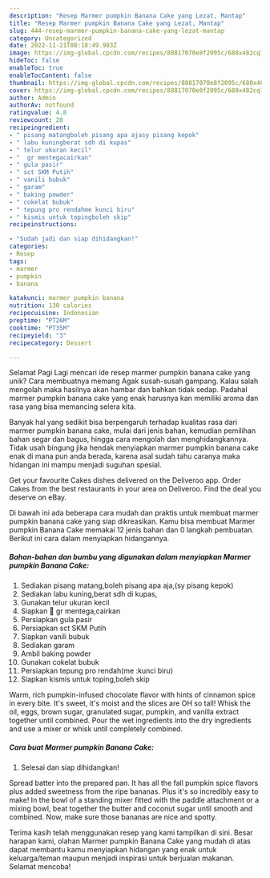 ```yaml
---
description: "Resep Marmer pumpkin Banana Cake yang Lezat, Mantap"
title: "Resep Marmer pumpkin Banana Cake yang Lezat, Mantap"
slug: 444-resep-marmer-pumpkin-banana-cake-yang-lezat-mantap
category: Uncategorized
date: 2022-11-21T08:18:49.983Z
image: https://img-global.cpcdn.com/recipes/88817070e8f2095c/680x482cq70/marmer-pumpkin-banana-cake-foto-resep-utama.jpg
hideToc: false
enableToc: true
enableTocContent: false
thumbnail: https://img-global.cpcdn.com/recipes/88817070e8f2095c/680x482cq70/marmer-pumpkin-banana-cake-foto-resep-utama.jpg
cover: https://img-global.cpcdn.com/recipes/88817070e8f2095c/680x482cq70/marmer-pumpkin-banana-cake-foto-resep-utama.jpg
author: Admin
authorAv: notfound
ratingvalue: 4.8
reviewcount: 20
recipeingredient:
- " pisang matangboleh pisang apa ajasy pisang kepok"
- " labu kuningberat sdh di kupas"
- " telur ukuran kecil"
- "  gr mentegacairkan"
- " gula pasir"
- " sct SKM Putih"
- " vanili bubuk"
- " garam"
- " baking powder"
- " cokelat bubuk"
- " tepung pro rendahme kunci biru"
- " kismis untuk topingboleh skip"
recipeinstructions:

- "Sudah jadi dan siap dihidangkan!"
categories:
- Resep
tags:
- marmer
- pumpkin
- banana

katakunci: marmer pumpkin banana 
nutrition: 130 calories
recipecuisine: Indonesian
preptime: "PT26M"
cooktime: "PT35M"
recipeyield: "3"
recipecategory: Dessert

---
```



Selamat Pagi Lagi mencari ide resep marmer pumpkin banana cake yang unik? Cara membuatnya memang Agak susah-susah gampang. Kalau salah mengolah maka hasilnya akan hambar dan bahkan tidak sedap. Padahal marmer pumpkin banana cake yang enak harusnya kan memiliki aroma dan rasa yang bisa memancing selera kita.


Banyak hal yang sedikit bisa berpengaruh terhadap kualitas rasa dari marmer pumpkin banana cake, mulai dari jenis bahan, kemudian pemilihan bahan segar dan bagus, hingga cara mengolah dan menghidangkannya. Tidak usah bingung jika hendak menyiapkan marmer pumpkin banana cake enak di mana pun anda berada, karena asal sudah tahu caranya maka hidangan ini mampu menjadi suguhan spesial.

Get your favourite Cakes dishes delivered on the Deliveroo app. Order Cakes from the best restaurants in your area on Deliveroo. Find the deal you deserve on eBay.


Di bawah ini ada beberapa cara mudah dan praktis untuk membuat marmer pumpkin banana cake yang siap dikreasikan. Kamu bisa membuat Marmer pumpkin Banana Cake memakai 12 jenis bahan dan 0 langkah pembuatan. Berikut ini cara dalam menyiapkan hidangannya.

<!--inarticleads1-->

##### Bahan-bahan dan bumbu yang digunakan dalam menyiapkan Marmer pumpkin Banana Cake:

1. Sediakan  pisang matang,boleh pisang apa aja,(sy pisang kepok)
1. Sediakan  labu kuning,berat sdh di kupas,
1. Gunakan  telur ukuran kecil
1. Siapkan  💯 gr mentega,cairkan
1. Persiapkan  gula pasir
1. Persiapkan  sct SKM Putih
1. Siapkan  vanili bubuk
1. Sediakan  garam
1. Ambil  baking powder
1. Gunakan  cokelat bubuk
1. Persiapkan  tepung pro rendah(me :kunci biru)
1. Siapkan  kismis untuk toping,boleh skip


Warm, rich pumpkin-infused chocolate flavor with hints of cinnamon spice in every bite. It&#39;s sweet, it&#39;s moist and the slices are OH so tall! Whisk the oil, eggs, brown sugar, granulated sugar, pumpkin, and vanilla extract together until combined. Pour the wet ingredients into the dry ingredients and use a mixer or whisk until completely combined. 

<!--inarticleads2-->

##### Cara buat Marmer pumpkin Banana Cake:


1. Selesai dan siap dihidangkan!

Spread batter into the prepared pan. It has all the fall pumpkin spice flavors plus added sweetness from the ripe bananas. Plus it&#39;s so incredibly easy to make! In the bowl of a standing mixer fitted with the paddle attachment or a mixing bowl, beat together the butter and coconut sugar until smooth and combined. Now, make sure those bananas are nice and spotty. 

Terima kasih telah menggunakan resep yang kami tampilkan di sini. Besar harapan kami, olahan Marmer pumpkin Banana Cake yang mudah di atas dapat membantu kamu menyiapkan hidangan yang enak untuk keluarga/teman maupun menjadi inspirasi untuk berjualan makanan. Selamat mencoba!

